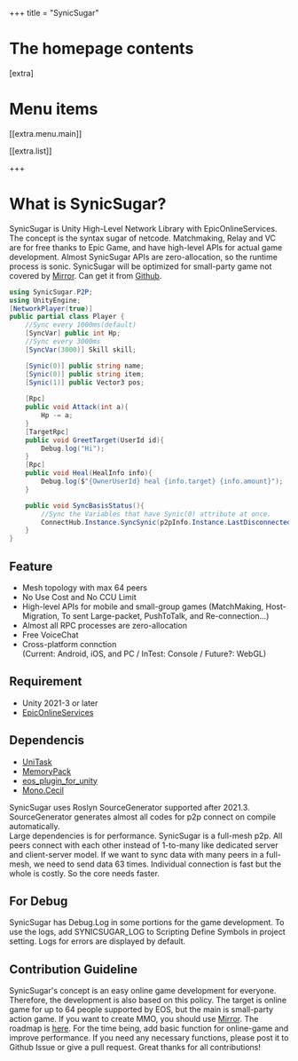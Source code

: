 +++
title = "SynicSugar"

# The homepage contents
[extra]

# Menu items
[[extra.menu.main]]

[[extra.list]]

+++
# What is SynicSugar?
SynicSugar is Unity High-Level Network Library with EpicOnlineServices. The concept is the syntax sugar of netcode. Matchmaking, Relay and VC are for free thanks to Epic Game, and have high-level APIs for actual game development. Almost SynicSugar APIs are zero-allocation, so the runtime process is sonic. SynicSugar will be optimized for small-party game not covered by [Mirror](https://github.com/MirrorNetworking/Mirror). Can get it from [Github](https://github.com/skeyll/SynicSugar).


```cs
using SynicSugar.P2P;
using UnityEngine;
[NetworkPlayer(true)]
public partial class Player {  
    //Sync every 1000ms(default)
    [SyncVar] public int Hp;
    //Sync every 3000ms
    [SyncVar(3000)] Skill skill;

    [Synic(0)] public string name;
    [Synic(0)] public string item;
    [Synic(1)] public Vector3 pos;
    
    [Rpc] 
    public void Attack(int a){
        Hp -= a;
    }
    [TargetRpc]
    public void GreetTarget(UserId id){
        Debug.log("Hi");
    }
    [Rpc]
    public void Heal(HealInfo info){
        Debug.log($"{OwnerUserId} heal {info.target} {info.amount}");
    }

    public void SyncBasisStatus(){
        //Sync the Variables that have Synic(0) attribute at once.
        ConnectHub.Instance.SyncSynic(p2pInfo.Instance.LastDisconnectedUsersId, 0);
    }
}
```

## Feature
 - Mesh topology with max 64 peers
 - No Use Cost and No CCU Limit
 - High-level APIs for mobile and small-group games (MatchMaking, Host-Migration, To sent Large-packet, PushToTalk, and Re-connection...)
 - Almost all RPC processes are zero-allocation
 - Free VoiceChat
 - Cross-platform connction <br>
    (Current: Android, iOS, and PC / InTest: Console / Future?: WebGL)

## Requirement
 - Unity 2021-3 or later
 - [EpicOnlineServices](https://dev.epicgames.com/en-US/services)

## Dependencis
- [UniTask](https://github.com/Cysharp/UniTask)
- [MemoryPack](https://github.com/Cysharp/MemoryPack)
- [eos_plugin_for_unity](https://github.com/PlayEveryWare/eos_plugin_for_unity)
- [Mono.Cecil](https://github.com/jbevain/cecil)

 SynicSugar uses Roslyn SourceGenerator supported after 2021.3. SourceGenerator generates almost all codes for p2p connect on compile automatically.  
Large dependencies is for performance. SynicSugar is a full-mesh p2p. All peers connect with each other instead of 1-to-many like dedicated server and client-server model. If we want to sync data with many peers in a full-mesh, we need to send data 63 times. Individual connection is fast but the whole is costly. So the core needs faster. 

## For Debug
SynicSugar has Debug.Log in some portions for the game development. To use the logs, add SYNICSUGAR_LOG to Scripting Define Symbols in project setting. Logs for errors are displayed by default.

## Contribution Guideline
SynicSugar's concept is an easy online game development for everyone. Therefore, the development is also based on this policy. The target is online game for up to 64 people supported by EOS, but the main is small-party action game. If you want to create MMO, you should use [Mirror](https://github.com/MirrorNetworking/Mirror). 
The roadmap is [here](https://github.com/users/skeyll/projects/5/views/2). For the time being, add basic function for online-game and improve performance. If you need any necessary functions, please post it to Github Issue or give a pull request. Great thanks for all contributions!